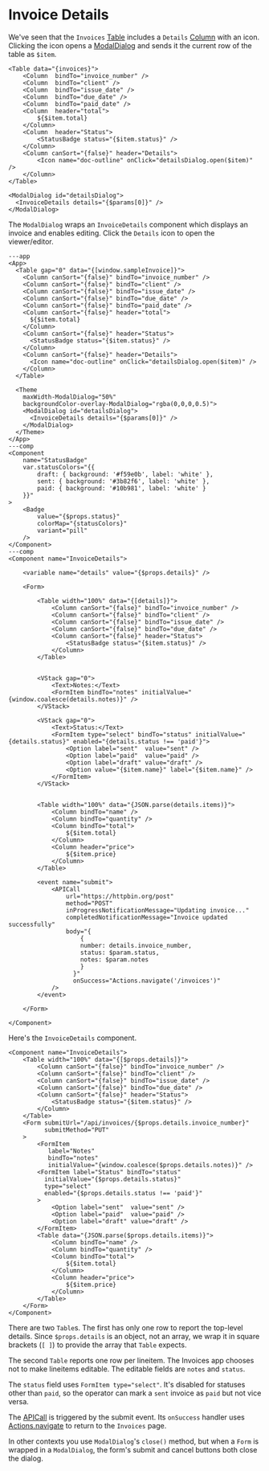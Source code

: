 # Invoice Details

We've seen that the `Invoices` [Table](/components/Table) includes a `Details` [Column](/components/Column) with an icon. Clicking the icon opens a [ModalDialog](/components/ModalDialog) and sends it the current row of the table as `$item`.

```xmlui /detailsDialog/
<Table data="{invoices}">
    <Column  bindTo="invoice_number" />
    <Column  bindTo="client" />
    <Column  bindTo="issue_date" />
    <Column  bindTo="due_date" />
    <Column  bindTo="paid_date" />
    <Column  header="total">
        ${$item.total}
    </Column>
    <Column  header="Status">
        <StatusBadge status="{$item.status}" />
    </Column>
    <Column canSort="{false}" header="Details">
        <Icon name="doc-outline" onClick="detailsDialog.open($item)" />
    </Column>
</Table>
```

```xmlui /detailsDialog/
<ModalDialog id="detailsDialog">
  <InvoiceDetails details="{$params[0]}" />
</ModalDialog>
```

The `ModalDialog` wraps an `InvoiceDetails` component which displays an invoice and enables editing. Click the `Details` icon to open the viewer/editor.

```xmlui-pg noHeader
---app
<App>
  <Table gap="0" data="{[window.sampleInvoice]}">
    <Column canSort="{false}" bindTo="invoice_number" />
    <Column canSort="{false}" bindTo="client" />
    <Column canSort="{false}" bindTo="issue_date" />
    <Column canSort="{false}" bindTo="due_date" />
    <Column canSort="{false}" bindTo="paid_date" />
    <Column canSort="{false}" header="total">
      ${$item.total}
    </Column>
    <Column canSort="{false}" header="Status">
      <StatusBadge status="{$item.status}" />
    </Column>
    <Column canSort="{false}" header="Details">
      <Icon name="doc-outline" onClick="detailsDialog.open($item)" />
    </Column>
  </Table>

  <Theme
    maxWidth-ModalDialog="50%"
    backgroundColor-overlay-ModalDialog="rgba(0,0,0,0.5)">
    <ModalDialog id="detailsDialog">
      <InvoiceDetails details="{$params[0]}" />
    </ModalDialog>
  </Theme>
</App>
---comp
<Component
    name="StatusBadge"
    var.statusColors="{{
        draft: { background: '#f59e0b', label: 'white' },
        sent: { background: '#3b82f6', label: 'white' },
        paid: { background: '#10b981', label: 'white' }
    }}"
>
    <Badge
        value="{$props.status}"
        colorMap="{statusColors}"
        variant="pill"
    />
</Component>
---comp
<Component name="InvoiceDetails">

    <variable name="details" value="{$props.details}" />

    <Form>

        <Table width="100%" data="{[details]}">
            <Column canSort="{false}" bindTo="invoice_number" />
            <Column canSort="{false}" bindTo="client" />
            <Column canSort="{false}" bindTo="issue_date" />
            <Column canSort="{false}" bindTo="due_date" />
            <Column canSort="{false}" header="Status">
                <StatusBadge status="{$item.status}" />
            </Column>
        </Table>


        <VStack gap="0">
            <Text>Notes:</Text>
            <FormItem bindTo="notes" initialValue="{window.coalesce(details.notes)}" />
        </VStack>

        <VStack gap="0">
            <Text>Status:</Text>
            <FormItem type="select" bindTo="status" initialValue="{details.status}" enabled="{details.status !== 'paid'}">
                <Option label="sent"  value="sent" />
                <Option label="paid"  value="paid" />
                <Option label="draft" value="draft" />
                <Option value="{$item.name}" label="{$item.name}" />
            </FormItem>
        </VStack>


        <Table width="100%" data="{JSON.parse(details.items)}">
            <Column bindTo="name" />
            <Column bindTo="quantity" />
            <Column bindTo="total">
                ${$item.total}
            </Column>
            <Column header="price">
                ${$item.price}
            </Column>
        </Table>

        <event name="submit">
            <APICall
                url="https://httpbin.org/post"
                method="POST"
                inProgressNotificationMessage="Updating invoice..."
                completedNotificationMessage="Invoice updated successfully"
                body="{
                    {
                    number: details.invoice_number,
                    status: $param.status,
                    notes: $param.notes
                    }
                  }"
                  onSuccess="Actions.navigate('/invoices')"
            />
        </event>

    </Form>

</Component>
```

Here's the `InvoiceDetails` component.

```xmlui
<Component name="InvoiceDetails">
    <Table width="100%" data="{[$props.details]}">
        <Column canSort="{false}" bindTo="invoice_number" />
        <Column canSort="{false}" bindTo="client" />
        <Column canSort="{false}" bindTo="issue_date" />
        <Column canSort="{false}" bindTo="due_date" />
        <Column canSort="{false}" header="Status">
            <StatusBadge status="{$item.status}" />
        </Column>
    </Table>
    <Form submitUrl="/api/invoices/{$props.details.invoice_number}"
          submitMethod="PUT"
    >
        <FormItem
           label="Notes"
           bindTo="notes"
           initialValue="{window.coalesce($props.details.notes)}" />
        <FormItem label="Status" bindTo="status"
          initialValue="{$props.details.status}"
          type="select"
          enabled="{$props.details.status !== 'paid'}"
        >
            <Option label="sent"  value="sent" />
            <Option label="paid"  value="paid" />
            <Option label="draft" value="draft" />
        </FormItem>
        <Table data="{JSON.parse($props.details.items)}">
            <Column bindTo="name" />
            <Column bindTo="quantity" />
            <Column bindTo="total">
                ${$item.total}
            </Column>
            <Column header="price">
                ${$item.price}
            </Column>
        </Table>
    </Form>
</Component>
```

There are two `Table`s. The first has only one row to report the top-level details. Since `$props.details` is an object, not an array, we wrap it in square brackets (`[ ]`) to provide the array that `Table` expects.

The second `Table` reports one row per lineitem. The Invoices app chooses not to make lineitems editable. The editable fields are `notes` and `status`.

The `status` field uses `FormItem type="select"`. It's disabled for statuses other than `paid`, so the operator can mark a `sent` invoice as `paid` but not vice versa.

The [APICall](/component/APICall) is triggered by the submit event. Its `onSuccess` handler uses [Actions.navigate](/globals#navigate) to return to the `Invoices` page.

In other contexts you use `ModalDialog`'s `close()` method, but when a `Form` is wrapped in a `ModalDialog`, the form's submit and cancel buttons both close the dialog.

